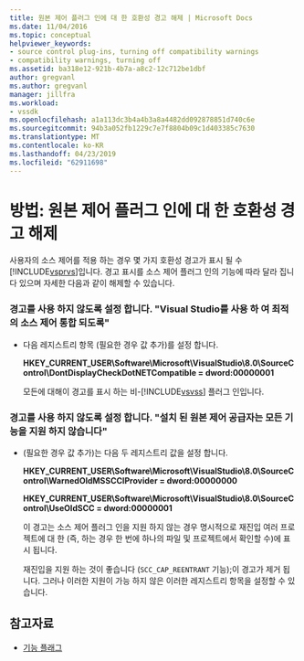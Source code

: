 ```yaml
---
title: 원본 제어 플러그 인에 대 한 호환성 경고 해제 | Microsoft Docs
ms.date: 11/04/2016
ms.topic: conceptual
helpviewer_keywords:
- source control plug-ins, turning off compatibility warnings
- compatibility warnings, turning off
ms.assetid: ba318e12-921b-4b7a-a8c2-12c712be1dbf
author: gregvanl
ms.author: gregvanl
manager: jillfra
ms.workload:
- vssdk
ms.openlocfilehash: a1a113dc3b4a4b3a8a4482dd092878851d740c6e
ms.sourcegitcommit: 94b3a052fb1229c7e7f8804b09c1d403385c7630
ms.translationtype: MT
ms.contentlocale: ko-KR
ms.lasthandoff: 04/23/2019
ms.locfileid: "62911698"
---
```

# <a name="how-to-turn-off-compatibility-warnings-for-source-control-plug-ins"></a>방법: 원본 제어 플러그 인에 대 한 호환성 경고 해제
사용자의 소스 제어를 적용 하는 경우 몇 가지 호환성 경고가 표시 될 수 [!INCLUDE[vsprvs](../code-quality/includes/vsprvs_md.md)]입니다. 경고 표시를 소스 제어 플러그 인의 기능에 따라 달라 집니다 있으며 자세한 다음과 같이 해제할 수 있습니다.

### <a name="to-disable-the-warning-to-ensure-optimal-source-control-integration-with-visual-studio"></a>경고를 사용 하지 않도록 설정 합니다. "Visual Studio를 사용 하 여 최적의 소스 제어 통합 되도록"

- 다음 레지스트리 항목 (필요한 경우 값 추가)를 설정 합니다.

   **HKEY_CURRENT_USER\Software\Microsoft\VisualStudio\8.0\SourceControl\DontDisplayCheckDotNETCompatible = dword:00000001**

   모든에 대해이 경고를 표시 하는 비-[!INCLUDE[vsvss](../extensibility/includes/vsvss_md.md)] 플러그 인입니다.

### <a name="to-disable-the-warning-the-installed-source-control-provider-does-not-support-all-the-capabilities"></a>경고를 사용 하지 않도록 설정 합니다. "설치 된 원본 제어 공급자는 모든 기능을 지원 하지 않습니다"

- (필요한 경우 값 추가)는 다음 두 레지스트리 값을 설정 합니다.

     **HKEY_CURRENT_USER\Software\Microsoft\VisualStudio\8.0\SourceControl\WarnedOldMSSCCIProvider = dword:00000000**

    **HKEY_CURRENT_USER\Software\Microsoft\VisualStudio\8.0\SourceControl\UseOldSCC = dword:00000001**

     이 경고는 소스 제어 플러그 인을 지원 하지 않는 경우 명시적으로 재진입 여러 프로젝트에 대 한 (즉, 하는 경우 한 번에 하나의 파일 및 프로젝트에서 확인할 수)에 표시 됩니다.

     재진입을 지원 하는 것이 좋습니다 (`SCC_CAP_REENTRANT` 기능);이 경고가 제거 됩니다. 그러나 이러한 지원이 가능 하지 않은 이러한 레지스트리 항목을 설정할 수 있습니다.

## <a name="see-also"></a>참고자료
- [기능 플래그](../extensibility/capability-flags.md)